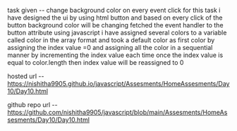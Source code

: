 task given -- change background color on every event click
for this task i have designed the ui by using html button 
and based on every click of the button background color will be changing
fetched the event handler to the button attribute using javascript 
i have assigned several colors to a variable called color in the array format
and took a default color as first color by assigning the index value =0
and assigning all the color in a sequential manner by incrementing the index value each time
once the index value is equal to color.length then index value will be reassigned to 0

hosted url -- https://nishitha9905.github.io/javascript/Assesments/HomeAssesments/Day10/Day10.html


github repo url -- https://github.com/nishitha9905/javascript/blob/main/Assesments/HomeAssesments/Day10/Day10.html